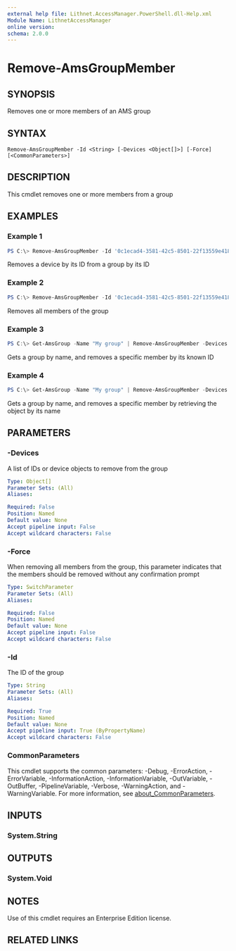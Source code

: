 ```yaml
---
external help file: Lithnet.AccessManager.PowerShell.dll-Help.xml
Module Name: LithnetAccessManager
online version:
schema: 2.0.0
---
```


# Remove-AmsGroupMember

## SYNOPSIS
Removes one or more members of an AMS group

## SYNTAX

```
Remove-AmsGroupMember -Id <String> [-Devices <Object[]>] [-Force] [<CommonParameters>]
```

## DESCRIPTION
This cmdlet removes one or more members from a group

## EXAMPLES

### Example 1
```powershell
PS C:\> Remove-AmsGroupMember -Id '0c1ecad4-3581-42c5-8501-22f13559e418' -Devices '0b5cffd6-d22f-49d7-b5e2-4631997a7416'
```

Removes a device by its ID from a group by its ID

### Example 2
```powershell
PS C:\> Remove-AmsGroupMember -Id '0c1ecad4-3581-42c5-8501-22f13559e418'
```

Removes all members of the group

### Example 3
```powershell
PS C:\> Get-AmsGroup -Name "My group" | Remove-AmsGroupMember -Devices '0b5cffd6-d22f-49d7-b5e2-4631997a7416'
```

Gets a group by name, and removes a specific member by its known ID

### Example 4
```powershell
PS C:\> Get-AmsGroup -Name "My group" | Remove-AmsGroupMember -Devices (Get-AmsDevice -Name 'PC1')
```

Gets a group by name, and removes a specific member by retrieving the object by its name

## PARAMETERS

### -Devices
A list of IDs or device objects to remove from the group

```yaml
Type: Object[]
Parameter Sets: (All)
Aliases:

Required: False
Position: Named
Default value: None
Accept pipeline input: False
Accept wildcard characters: False
```

### -Force
When removing all members from the group, this parameter indicates that the members should be removed without any confirmation prompt

```yaml
Type: SwitchParameter
Parameter Sets: (All)
Aliases:

Required: False
Position: Named
Default value: None
Accept pipeline input: False
Accept wildcard characters: False
```

### -Id
The ID of the group

```yaml
Type: String
Parameter Sets: (All)
Aliases:

Required: True
Position: Named
Default value: None
Accept pipeline input: True (ByPropertyName)
Accept wildcard characters: False
```

### CommonParameters
This cmdlet supports the common parameters: -Debug, -ErrorAction, -ErrorVariable, -InformationAction, -InformationVariable, -OutVariable, -OutBuffer, -PipelineVariable, -Verbose, -WarningAction, and -WarningVariable. For more information, see [about_CommonParameters](http://go.microsoft.com/fwlink/?LinkID=113216).

## INPUTS

### System.String

## OUTPUTS

### System.Void

## NOTES
Use of this cmdlet requires an Enterprise Edition license.

## RELATED LINKS
